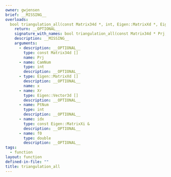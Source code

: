 ```yaml
---
owner: gwjensen
brief: __MISSING__
overloads:
  bool triangulation_all(const Matrix34d *, int, Eigen::MatrixXd *, Eigen::Vector3d *, int, const Eigen::MatrixXi &, double):
    return: __OPTIONAL__
    signature_with_names: bool triangulation_all(const Matrix34d * Prj, int CamNum, Eigen::MatrixXd * x, Eigen::Vector3d * Xr, int PtNum, const Eigen::MatrixXi & idx, double f0)
    description: __MISSING__
    arguments:
      - description: __OPTIONAL__
        type: const Matrix34d []
        name: Prj
      - name: CamNum
        type: int
        description: __OPTIONAL__
      - type: Eigen::MatrixXd []
        description: __OPTIONAL__
        name: x
      - name: Xr
        type: Eigen::Vector3d []
        description: __OPTIONAL__
      - name: PtNum
        type: int
        description: __OPTIONAL__
      - name: idx
        type: const Eigen::MatrixXi &
        description: __OPTIONAL__
      - name: f0
        type: double
        description: __OPTIONAL__
tags:
  - function
layout: function
defined-in-file: ""
title: triangulation_all
---
```

